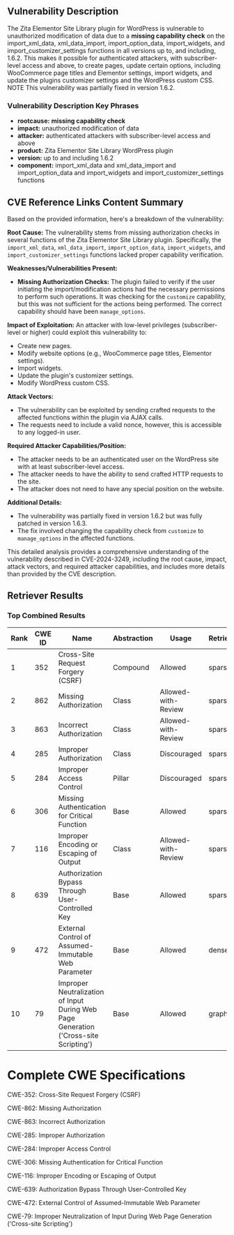 ## Vulnerability Description
The Zita Elementor Site Library plugin for WordPress is vulnerable to unauthorized modification of data due to a **missing capability check** on the import_xml_data, xml_data_import, import_option_data, import_widgets, and import_customizer_settings functions in all versions up to, and including, 1.6.2. This makes it possible for authenticated attackers, with subscriber-level access and above, to create pages, update certain options, including WooCommerce page titles and Elementor settings, import widgets, and update the plugins customizer settings and the WordPress custom CSS. NOTE This vulnerability was partially fixed in version 1.6.2.

### Vulnerability Description Key Phrases
- **rootcause:** **missing capability check**
- **impact:** unauthorized modification of data
- **attacker:** authenticated attackers with subscriber-level access and above
- **product:** Zita Elementor Site Library WordPress plugin
- **version:** up to and including 1.6.2
- **component:** import_xml_data and xml_data_import and import_option_data and import_widgets and import_customizer_settings functions

## CVE Reference Links Content Summary
Based on the provided information, here's a breakdown of the vulnerability:

**Root Cause:**
The vulnerability stems from missing authorization checks in several functions of the Zita Elementor Site Library plugin. Specifically, the `import_xml_data`, `xml_data_import`, `import_option_data`, `import_widgets`, and `import_customizer_settings` functions lacked proper capability verification.

**Weaknesses/Vulnerabilities Present:**
- **Missing Authorization Checks:** The plugin failed to verify if the user initiating the import/modification actions had the necessary permissions to perform such operations. It was checking for the `customize` capability, but this was not sufficient for the actions being performed. The correct capability should have been `manage_options`.

**Impact of Exploitation:**
An attacker with low-level privileges (subscriber-level or higher) could exploit this vulnerability to:
-   Create new pages.
-   Modify website options (e.g., WooCommerce page titles, Elementor settings).
-   Import widgets.
-   Update the plugin's customizer settings.
-   Modify WordPress custom CSS.

**Attack Vectors:**
-   The vulnerability can be exploited by sending crafted requests to the affected functions within the plugin via AJAX calls.
-   The requests need to include a valid nonce, however, this is accessible to any logged-in user.

**Required Attacker Capabilities/Position:**
-   The attacker needs to be an authenticated user on the WordPress site with at least subscriber-level access.
-   The attacker needs to have the ability to send crafted HTTP requests to the site.
-   The attacker does not need to have any special position on the website.

**Additional Details:**

- The vulnerability was partially fixed in version 1.6.2 but was fully patched in version 1.6.3.
- The fix involved changing the capability check from `customize` to `manage_options` in the affected functions.

This detailed analysis provides a comprehensive understanding of the vulnerability described in CVE-2024-3249, including the root cause, impact, attack vectors, and required attacker capabilities, and includes more details than provided by the CVE description.

## Retriever Results

### Top Combined Results

| Rank | CWE ID | Name | Abstraction | Usage  | Retrievers | Individual Scores |
|------|--------|------|-------------|-------|------------|-------------------|
| 1 | 352 | Cross-Site Request Forgery (CSRF) | Compound | Allowed | sparse | 0.623 |
| 2 | 862 | Missing Authorization | Class | Allowed-with-Review | sparse | 0.597 |
| 3 | 863 | Incorrect Authorization | Class | Allowed-with-Review | sparse | 0.538 |
| 4 | 285 | Improper Authorization | Class | Discouraged | sparse | 0.528 |
| 5 | 284 | Improper Access Control | Pillar | Discouraged | sparse | 0.509 |
| 6 | 306 | Missing Authentication for Critical Function | Base | Allowed | sparse | 0.508 |
| 7 | 116 | Improper Encoding or Escaping of Output | Class | Allowed-with-Review | sparse | 0.493 |
| 8 | 639 | Authorization Bypass Through User-Controlled Key | Base | Allowed | sparse | 0.488 |
| 9 | 472 | External Control of Assumed-Immutable Web Parameter | Base | Allowed | dense | 0.503 |
| 10 | 79 | Improper Neutralization of Input During Web Page Generation ('Cross-site Scripting') | Base | Allowed | graph | 0.003 |



# Complete CWE Specifications

CWE-352: Cross-Site Request Forgery (CSRF)

CWE-862: Missing Authorization

CWE-863: Incorrect Authorization

CWE-285: Improper Authorization

CWE-284: Improper Access Control

CWE-306: Missing Authentication for Critical Function

CWE-116: Improper Encoding or Escaping of Output

CWE-639: Authorization Bypass Through User-Controlled Key

CWE-472: External Control of Assumed-Immutable Web Parameter

CWE-79: Improper Neutralization of Input During Web Page Generation ('Cross-site Scripting')